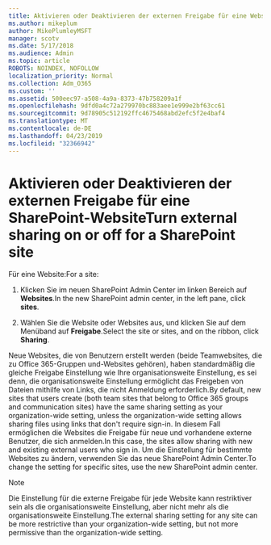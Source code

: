 ```yaml
---
title: Aktivieren oder Deaktivieren der externen Freigabe für eine Website
ms.author: mikeplum
author: MikePlumleyMSFT
manager: scotv
ms.date: 5/17/2018
ms.audience: Admin
ms.topic: article
ROBOTS: NOINDEX, NOFOLLOW
localization_priority: Normal
ms.collection: Adm_O365
ms.custom: ''
ms.assetid: 500eec97-a508-4a9a-8373-47b758209a1f
ms.openlocfilehash: 9dfd0a4c72a279970bc883aee1e999e2bf63cc61
ms.sourcegitcommit: 9d78905c512192ffc4675468abd2efc5f2e4baf4
ms.translationtype: MT
ms.contentlocale: de-DE
ms.lasthandoff: 04/23/2019
ms.locfileid: "32366942"
---
```

# <a name="turn-external-sharing-on-or-off-for-a-sharepoint-site"></a><span data-ttu-id="629cc-102">Aktivieren oder Deaktivieren der externen Freigabe für eine SharePoint-Website</span><span class="sxs-lookup"><span data-stu-id="629cc-102">Turn external sharing on or off for a SharePoint site</span></span>

<span data-ttu-id="629cc-103">Für eine Website:</span><span class="sxs-lookup"><span data-stu-id="629cc-103">For a site:</span></span>
  
1. <span data-ttu-id="629cc-104">Klicken Sie im neuen SharePoint Admin Center im linken Bereich auf **Websites**.</span><span class="sxs-lookup"><span data-stu-id="629cc-104">In the new SharePoint admin center, in the left pane, click **sites**.</span></span>
    
2. <span data-ttu-id="629cc-105">Wählen Sie die Website oder Websites aus, und klicken Sie auf dem Menüband auf **Freigabe**.</span><span class="sxs-lookup"><span data-stu-id="629cc-105">Select the site or sites, and on the ribbon, click **Sharing**.</span></span>
    
<span data-ttu-id="629cc-106">Neue Websites, die von Benutzern erstellt werden (beide Teamwebsites, die zu Office 365-Gruppen und-Websites gehören), haben standardmäßig die gleiche Freigabe Einstellung wie Ihre organisationsweite Einstellung, es sei denn, die organisationsweite Einstellung ermöglicht das Freigeben von Dateien mithilfe von Links, die nicht Anmeldung erforderlich.</span><span class="sxs-lookup"><span data-stu-id="629cc-106">By default, new sites that users create (both team sites that belong to Office 365 groups and communication sites) have the same sharing setting as your organization-wide setting, unless the organization-wide setting allows sharing files using links that don't require sign-in.</span></span> <span data-ttu-id="629cc-107">In diesem Fall ermöglichen die Websites die Freigabe für neue und vorhandene externe Benutzer, die sich anmelden.</span><span class="sxs-lookup"><span data-stu-id="629cc-107">In this case, the sites allow sharing with new and existing external users who sign in.</span></span> <span data-ttu-id="629cc-108">Um die Einstellung für bestimmte Websites zu ändern, verwenden Sie das neue SharePoint Admin Center.</span><span class="sxs-lookup"><span data-stu-id="629cc-108">To change the setting for specific sites, use the new SharePoint admin center.</span></span>
  
> [!NOTE]
> <span data-ttu-id="629cc-109">Die Einstellung für die externe Freigabe für jede Website kann restriktiver sein als die organisationsweite Einstellung, aber nicht mehr als die organisationsweite Einstellung.</span><span class="sxs-lookup"><span data-stu-id="629cc-109">The external sharing setting for any site can be more restrictive than your organization-wide setting, but not more permissive than the organization-wide setting.</span></span> 
  

